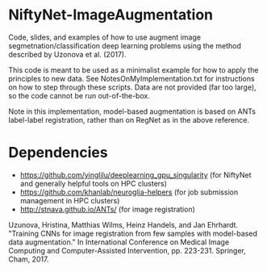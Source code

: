 # NiftyNet-ImageAugmentation
Code, slides, and examples of how to use augment image segmetnation/classification deep learning problems using the method described by Uzonova et al. (2017).

This code is meant to be used as a minimalist example for how to apply the principles to new data. See NotesOnMyImplementation.txt for instructions on how to step through these scripts. Data are not provided (far too large), so the code cannot be run out-of-the-box.

Note in this implementation, model-based augmentation is based on ANTs label-label registration, rather than on RegNet as in the above reference. 

# Dependencies
- https://github.com/yinglilu/deeplearning_gpu_singularity (for NiftyNet and generally helpful tools on HPC clusters)
- https://github.com/khanlab/neuroglia-helpers (for job submission management in HPC clusters)
- http://stnava.github.io/ANTs/ (for image registration)


Uzunova, Hristina, Matthias Wilms, Heinz Handels, and Jan Ehrhardt. "Training CNNs for image registration from few samples with model-based data augmentation." In International Conference on Medical Image Computing and Computer-Assisted Intervention, pp. 223-231. Springer, Cham, 2017.
